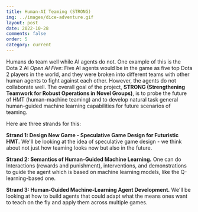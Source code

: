 ```yaml
---
title: Human-AI Teaming (STRONG)
img: ../images/dice-adventure.gif
layout: post
date: 2022-10-28
comments: false
order: 5
category: current
---
```


Humans do team well while AI agents do not. One example of this is the Dota 2 AI *Open AI Five*: Five AI agents would be in the game as five top Dota 2 players in the world, and they were broken into different teams with other human agents to fight against each other. However, the agents do not collaborate well. The overall goal of the project, **STRONG (Strengthening Teamwork for Robust Operations in Novel Groups)**, is to probe the future of HMT (human-machine teaming) and to develop natural task general human-guided machine learning capabilities for future scenarios of teaming.

Here are three strands for this:

**Strand 1: Design New Game - Speculative Game Design for Futuristic HMT.** We'll be looking at the idea of speculative game design - we think about not just how teaming looks now but also in the future.

**Strand 2: Semantics of Human-Guided Machine Learning.** One can do Interactions (rewards and punishment), interventions, and demonstrations to guide the agent which is based on machine learning models, like the Q-learning-based one.

**Strand 3: Human-Guided Machine-Learning Agent Development.** We'll be looking at how to build agents that could adapt what the means ones want to teach on the fly and apply them across multiple games.

